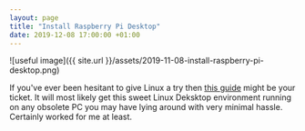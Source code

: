 ```yaml
---
layout: page
title: "Install Raspberry Pi Desktop"
date: 2019-12-08 17:00:00 +01:00
---
```


![useful image]({{ site.url }}/assets/2019-11-08-install-raspberry-pi-desktop.png)

If you've ever been hesitant to give Linux a try then [this guide](https://projects.raspberrypi.org/en/projects/install-raspberry-pi-desktop) might be your ticket. It will most likely get this sweet Linux Deksktop environment running on any obsolete PC you may have lying around with very minimal hassle. Certainly worked for me at least.
